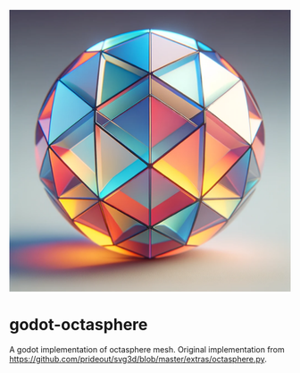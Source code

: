 ![alt text](icon.png)
# godot-octasphere

A godot implementation of octasphere mesh. Original implementation from https://github.com/prideout/svg3d/blob/master/extras/octasphere.py.
